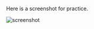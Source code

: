 Here is a screenshot for practice.

![screenshot](https://user-images.githubusercontent.com/89112613/162349222-814978ea-9881-4275-aacb-a1022c3d7628.png)

